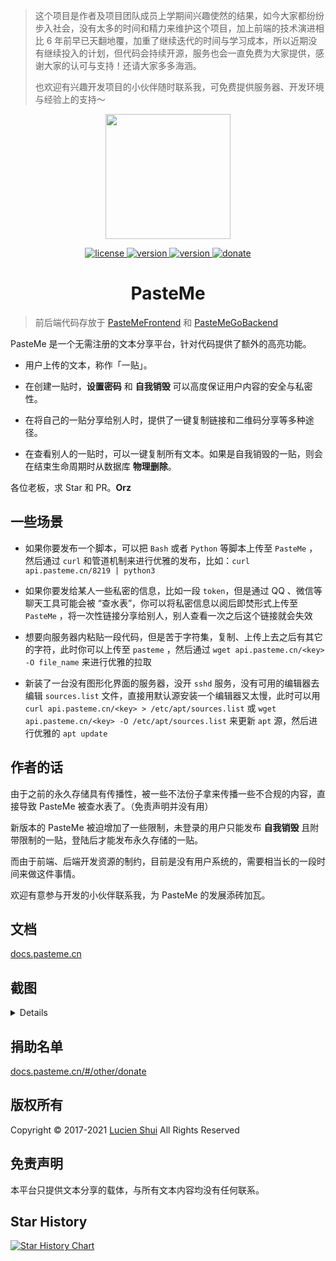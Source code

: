 > 这个项目是作者及项目团队成员上学期间兴趣使然的结果，如今大家都纷纷步入社会，没有太多的时间和精力来维护这个项目，加上前端的技术演进相比 6 年前早已天翻地覆，加重了继续迭代的时间与学习成本，所以近期没有继续投入的计划，但代码会持续开源，服务也会一直免费为大家提供，感谢大家的认可与支持！还请大家多多海涵。
>  
> 也欢迎有兴趣开发项目的小伙伴随时联系我，可免费提供服务器、开发环境与经验上的支持～

<p align="center">
  <img src="https://cdn.jsdelivr.net/gh/PasteUs/CDN@0.0.12/screenshot/pasteme/duck.png" alt="" width=200>
</p>
<p align="center">
  <a href="./LICENSE">
    <img src="https://img.shields.io/eclipse-marketplace/l/notepad4e.svg" alt="license">
  <a href="https://github.com/PasteUs/PasteMeFrontend/releases">
    <img src="https://img.shields.io/github/v/release/PasteUs/PasteMeFrontend?color=brightgreen&label=frontend&sort=semver" alt="version">
  </a>
  <a href="https://github.com/PasteUs/PasteMeGoBackend/releases">
    <img src="https://img.shields.io/github/v/release/PasteUs/PasteMeGoBackend?color=green&label=go-backend&sort=semver" alt="version">
  </a>
  <a href="#谢谢老板">
    <img src="https://img.shields.io/badge/%24-donate-ff69b4.svg" alt="donate">
  </a>
</p>
<div align="center">
  <h1>PasteMe</h1>
</div>

> 前后端代码存放于 [PasteMeFrontend](https://github.com/PasteUs/PasteMeFrontend) 和 [PasteMeGoBackend](https://github.com/PasteUs/PasteMeGoBackend)

PasteMe 是一个无需注册的文本分享平台，针对代码提供了额外的高亮功能。

+ 用户上传的文本，称作「一贴」。

+ 在创建一贴时，**设置密码** 和 **自我销毁** 可以高度保证用户内容的安全与私密性。

+ 在将自己的一贴分享给别人时，提供了一键复制链接和二维码分享等多种途径。

+ 在查看别人的一贴时，可以一键复制所有文本。如果是自我销毁的一贴，则会在结束生命周期时从数据库 **物理删除**。

各位老板，求 Star 和 PR。**Orz**

## 一些场景

+ 如果你要发布一个脚本，可以把 `Bash` 或者 `Python` 等脚本上传至 `PasteMe` ，然后通过 `curl` 和管道机制来进行优雅的发布，比如：`curl api.pasteme.cn/8219 | python3`

+ 如果你要发给某人一些私密的信息，比如一段 `token`，但是通过 QQ 、微信等聊天工具可能会被 “查水表”，你可以将私密信息以阅后即焚形式上传至 `PasteMe` ，将一次性链接分享给别人，别人查看一次之后这个链接就会失效

+ 想要向服务器内粘贴一段代码，但是苦于字符集，复制、上传上去之后有其它的字符，此时你可以上传至 `pasteme` ，然后通过 `wget api.pasteme.cn/<key> -O file_name` 来进行优雅的拉取

+ 新装了一台没有图形化界面的服务器，没开 `sshd` 服务，没有可用的编辑器去编辑 `sources.list` 文件，直接用默认源安装一个编辑器又太慢，此时可以用 `curl api.pasteme.cn/<key> > /etc/apt/sources.list` 或 `wget api.pasteme.cn/<key> -O /etc/apt/sources.list` 来更新 `apt` 源，然后进行优雅的 `apt update`

## 作者的话

由于之前的永久存储具有传播性，被一些不法份子拿来传播一些不合规的内容，直接导致 PasteMe 被查水表了。（免责声明并没有用）

新版本的 PasteMe 被迫增加了一些限制，未登录的用户只能发布 **自我销毁** 且附带限制的一贴，登陆后才能发布永久存储的一贴。

而由于前端、后端开发资源的制约，目前是没有用户系统的，需要相当长的一段时间来做这件事情。

欢迎有意参与开发的小伙伴联系我，为 PasteMe 的发展添砖加瓦。

## 文档

[docs.pasteme.cn][pasteme_docs]

## 截图

<details>

![homePage](https://cdn.jsdelivr.net/gh/PasteUs/CDN@0.0.12/screenshot/pasteme/home.png)

![read_once](https://cdn.jsdelivr.net/gh/PasteUs/CDN@0.0.12/screenshot/pasteme/read_once.png)

![success](https://cdn.jsdelivr.net/gh/PasteUs/CDN@0.0.12/screenshot/pasteme/success.png)

![qrcode](https://cdn.jsdelivr.net/gh/PasteUs/CDN@0.0.12/screenshot/pasteme/qrcode.png)

![markdown_parsed](https://cdn.jsdelivr.net/gh/PasteUs/CDN@0.0.12/screenshot/pasteme/markdown_parsed.png)

![markdown_source](https://cdn.jsdelivr.net/gh/PasteUs/CDN@0.0.12/screenshot/pasteme/markdown_source.png)

</details>

## 捐助名单

[docs.pasteme.cn/#/other/donate](https://docs.pasteme.cn/#/other/donate)

## 版权所有

Copyright &copy; 2017-2021 [Lucien Shui](http://www.lucien.ink) All Rights Reserved

## 免责声明

本平台只提供文本分享的载体，与所有文本内容均没有任何联系。

[pasteme_docs]: https://docs.pasteme.cn

## Star History

[![Star History Chart](https://api.star-history.com/svg?repos=LucienShui/PasteMe,PasteUs/PasteMeGoBackend,PasteUs/PasteMeFrontend&type=Date)](https://star-history.com/#LucienShui/PasteMe&PasteUs/PasteMeGoBackend&PasteUs/PasteMeFrontend&Date)
